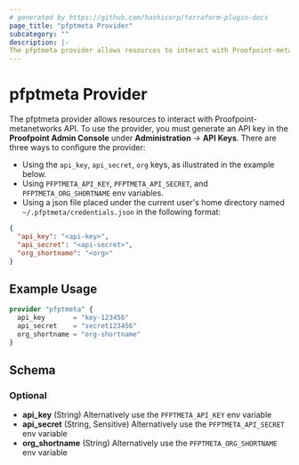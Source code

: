 ```yaml
---
# generated by https://github.com/hashicorp/terraform-plugin-docs
page_title: "pfptmeta Provider"
subcategory: ""
description: |-
The pfptmeta provider allows resources to interact with Proofpoint-metanetworks API.
---
```


# pfptmeta Provider
The pfptmeta provider allows resources to interact with Proofpoint-metanetworks API.
To use the provider, you must generate an API key in the **Proofpoint Admin Console** under **Administration** -> **API Keys**.
There are three ways to configure the provider:
- Using the `api_key`, `api_secret`, `org` keys, as illustrated in the example below.
- Using `PFPTMETA_API_KEY`, `PFPTMETA_API_SECRET`, and `PFPTMETA_ORG_SHORTNAME` env variables.
- Using a json file placed under the current user's home directory named `~/.pfptmeta/credentials.json` in the following format:

```json
{
  "api_key": "<api-key>",
  "api_secret": "<api-secret>",
  "org_shortname": "<org>"
}

```



## Example Usage

```terraform
provider "pfptmeta" {
  api_key       = "key-123456"
  api_secret    = "secret123456"
  org_shortname = "org-shortname"
}
```

<!-- schema generated by tfplugindocs -->
## Schema

### Optional

- **api_key** (String) Alternatively use the `PFPTMETA_API_KEY` env variable
- **api_secret** (String, Sensitive) Alternatively use the `PFPTMETA_API_SECRET` env variable
- **org_shortname** (String) Alternatively use the `PFPTMETA_ORG_SHORTNAME` env variable